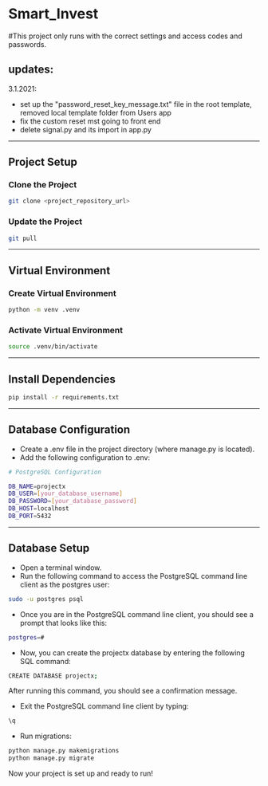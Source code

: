 # Smart_Invest

#This project only runs with the correct settings and access codes and passwords.

## updates:
3.1.2021:

- set up the "password_reset_key_message.txt" file in the root template, removed local template  folder from Users app
- fix the custom reset mst going to front end
- delete signal.py and its import in app.py
---

## Project Setup

### Clone the Project

```bash
git clone <project_repository_url>
```

### Update the Project

```bash
git pull
```

---

## Virtual Environment

### Create Virtual Environment

```bash
python -m venv .venv
```

### Activate Virtual Environment

```bash
source .venv/bin/activate
```

---

## Install Dependencies

```bash
pip install -r requirements.txt
```

---

## Database Configuration

* Create a .env file in the project directory (where manage.py is located).
* Add the following configuration to .env:

```bash
# PostgreSQL Configuration

DB_NAME=projectx
DB_USER=[your_database_username]
DB_PASSWORD=[your_database_password]
DB_HOST=localhost
DB_PORT=5432
```

---

## Database Setup

* Open a terminal window.
* Run the following command to access the PostgreSQL command line client as the postgres user:

```bash
sudo -u postgres psql
```

* Once you are in the PostgreSQL command line client, you should see a prompt that looks like this:

```bash
postgres=#
```

* Now, you can create the projectx database by entering the following SQL command:

```bash
CREATE DATABASE projectx;
```

After running this command, you should see a confirmation message.

* Exit the PostgreSQL command line client by typing:

```bash
\q
```

* Run migrations:

```bash
python manage.py makemigrations
python manage.py migrate
```

Now your project is set up and ready to run!
